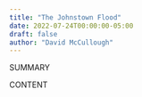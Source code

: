 ```yaml
---
title: "The Johnstown Flood"
date: 2022-07-24T00:00:00-05:00
draft: false
author: "David McCullough"
---
```


SUMMARY

<!--more-->

CONTENT